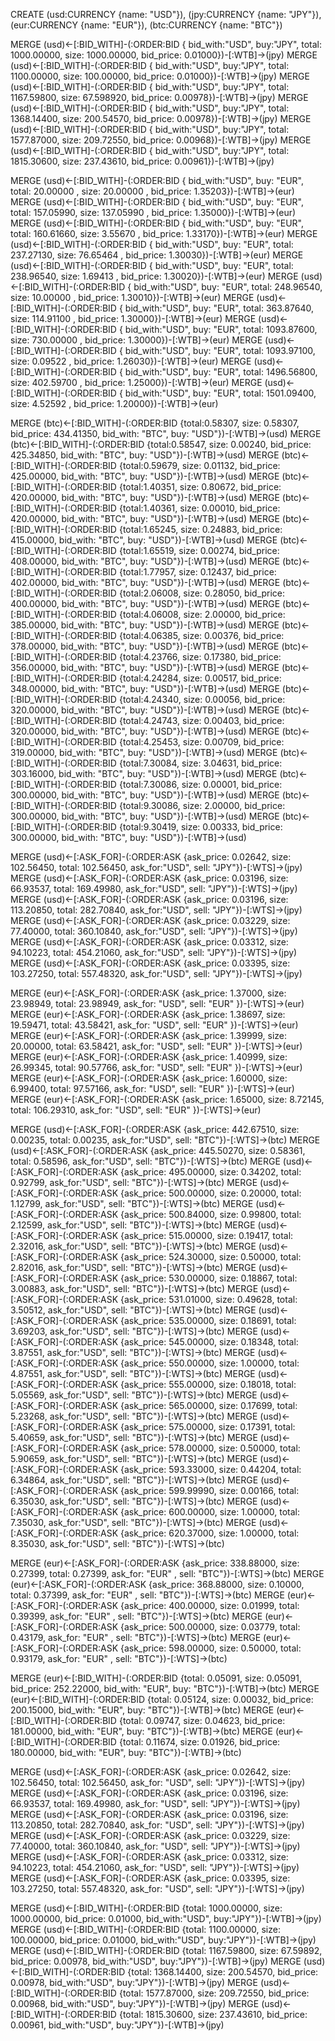 CREATE (usd:CURRENCY {name: "USD"}), (jpy:CURRENCY {name: "JPY"}), (eur:CURRENCY {name: "EUR"}), (btc:CURRENCY {name: "BTC"})

MERGE (usd)<-[:BID_WITH]-(:ORDER:BID { bid_with:"USD", buy:"JPY", total: 1000.00000, size: 1000.00000, bid_price: 0.01000})-[:WTB]->(jpy)
MERGE (usd)<-[:BID_WITH]-(:ORDER:BID { bid_with:"USD", buy:"JPY", total: 1100.00000, size: 100.00000,   bid_price: 0.01000})-[:WTB]->(jpy)
MERGE (usd)<-[:BID_WITH]-(:ORDER:BID { bid_with:"USD", buy:"JPY", total: 1167.59800, size: 67.598920,   bid_price: 0.00978})-[:WTB]->(jpy)
MERGE (usd)<-[:BID_WITH]-(:ORDER:BID { bid_with:"USD", buy:"JPY", total: 1368.14400, size: 200.54570,   bid_price: 0.00978})-[:WTB]->(jpy)
MERGE (usd)<-[:BID_WITH]-(:ORDER:BID { bid_with:"USD", buy:"JPY", total: 1577.87000, size: 209.72550,   bid_price: 0.00968})-[:WTB]->(jpy)
MERGE (usd)<-[:BID_WITH]-(:ORDER:BID { bid_with:"USD", buy:"JPY", total: 1815.30600, size: 237.43610,   bid_price: 0.00961})-[:WTB]->(jpy)

MERGE (usd)<-[:BID_WITH]-(:ORDER:BID { bid_with:"USD", buy: "EUR", total: 20.00000 ,   size: 20.00000  , bid_price: 1.35203})-[:WTB]->(eur)
MERGE (usd)<-[:BID_WITH]-(:ORDER:BID { bid_with:"USD", buy: "EUR", total: 157.05990,   size: 137.05990 , bid_price: 1.35000})-[:WTB]->(eur)
MERGE (usd)<-[:BID_WITH]-(:ORDER:BID { bid_with:"USD", buy: "EUR", total: 160.61660,   size: 3.55670 ,   bid_price: 1.33170})-[:WTB]->(eur)
MERGE (usd)<-[:BID_WITH]-(:ORDER:BID { bid_with:"USD", buy: "EUR", total: 237.27130,   size: 76.65464  , bid_price: 1.30030})-[:WTB]->(eur)
MERGE (usd)<-[:BID_WITH]-(:ORDER:BID { bid_with:"USD", buy: "EUR", total: 238.96540,   size: 1.69413 ,   bid_price: 1.30020})-[:WTB]->(eur)
MERGE (usd)<-[:BID_WITH]-(:ORDER:BID { bid_with:"USD", buy: "EUR", total: 248.96540,   size: 10.00000  , bid_price: 1.30010})-[:WTB]->(eur)
MERGE (usd)<-[:BID_WITH]-(:ORDER:BID { bid_with:"USD", buy: "EUR", total: 363.87640,   size: 114.91100 , bid_price: 1.30000})-[:WTB]->(eur)
MERGE (usd)<-[:BID_WITH]-(:ORDER:BID { bid_with:"USD", buy: "EUR", total: 1093.87600, size: 730.00000 , bid_price: 1.30000})-[:WTB]->(eur)
MERGE (usd)<-[:BID_WITH]-(:ORDER:BID { bid_with:"USD", buy: "EUR", total: 1093.97100, size: 0.09522 ,   bid_price: 1.26030})-[:WTB]->(eur)
MERGE (usd)<-[:BID_WITH]-(:ORDER:BID { bid_with:"USD", buy: "EUR", total: 1496.56800, size: 402.59700 , bid_price: 1.25000})-[:WTB]->(eur)
MERGE (usd)<-[:BID_WITH]-(:ORDER:BID { bid_with:"USD", buy: "EUR", total: 1501.09400, size: 4.52592 ,   bid_price: 1.20000})-[:WTB]->(eur)

MERGE (btc)<-[:BID_WITH]-(:ORDER:BID {total:0.58307, size: 0.58307, bid_price: 434.41350, bid_with: "BTC", buy: "USD"})-[:WTB]->(usd)
MERGE (btc)<-[:BID_WITH]-(:ORDER:BID {total:0.58547, size: 0.00240, bid_price: 425.34850, bid_with: "BTC", buy: "USD"})-[:WTB]->(usd)
MERGE (btc)<-[:BID_WITH]-(:ORDER:BID {total:0.59679, size: 0.01132, bid_price: 425.00000, bid_with: "BTC", buy: "USD"})-[:WTB]->(usd)
MERGE (btc)<-[:BID_WITH]-(:ORDER:BID {total:1.40351, size: 0.80672, bid_price: 420.00000, bid_with: "BTC", buy: "USD"})-[:WTB]->(usd)
MERGE (btc)<-[:BID_WITH]-(:ORDER:BID {total:1.40361, size: 0.00010, bid_price: 420.00000, bid_with: "BTC", buy: "USD"})-[:WTB]->(usd)
MERGE (btc)<-[:BID_WITH]-(:ORDER:BID {total:1.65245, size: 0.24883, bid_price: 415.00000, bid_with: "BTC", buy: "USD"})-[:WTB]->(usd)
MERGE (btc)<-[:BID_WITH]-(:ORDER:BID {total:1.65519, size: 0.00274, bid_price: 408.00000, bid_with: "BTC", buy: "USD"})-[:WTB]->(usd)
MERGE (btc)<-[:BID_WITH]-(:ORDER:BID {total:1.77957, size: 0.12437, bid_price: 402.00000, bid_with: "BTC", buy: "USD"})-[:WTB]->(usd)
MERGE (btc)<-[:BID_WITH]-(:ORDER:BID {total:2.06008, size: 0.28050, bid_price: 400.00000, bid_with: "BTC", buy: "USD"})-[:WTB]->(usd)
MERGE (btc)<-[:BID_WITH]-(:ORDER:BID {total:4.06008, size: 2.00000, bid_price: 385.00000, bid_with: "BTC", buy: "USD"})-[:WTB]->(usd)
MERGE (btc)<-[:BID_WITH]-(:ORDER:BID {total:4.06385, size: 0.00376, bid_price: 378.00000, bid_with: "BTC", buy: "USD"})-[:WTB]->(usd)
MERGE (btc)<-[:BID_WITH]-(:ORDER:BID {total:4.23766, size: 0.17380, bid_price: 356.00000, bid_with: "BTC", buy: "USD"})-[:WTB]->(usd)
MERGE (btc)<-[:BID_WITH]-(:ORDER:BID {total:4.24284, size: 0.00517, bid_price: 348.00000, bid_with: "BTC", buy: "USD"})-[:WTB]->(usd)
MERGE (btc)<-[:BID_WITH]-(:ORDER:BID {total:4.24340, size: 0.00056, bid_price: 320.00000, bid_with: "BTC", buy: "USD"})-[:WTB]->(usd)
MERGE (btc)<-[:BID_WITH]-(:ORDER:BID {total:4.24743, size: 0.00403, bid_price: 320.00000, bid_with: "BTC", buy: "USD"})-[:WTB]->(usd)
MERGE (btc)<-[:BID_WITH]-(:ORDER:BID {total:4.25453, size: 0.00709, bid_price: 319.00000, bid_with: "BTC", buy: "USD"})-[:WTB]->(usd)
MERGE (btc)<-[:BID_WITH]-(:ORDER:BID {total:7.30084, size: 3.04631, bid_price: 303.16000, bid_with: "BTC", buy: "USD"})-[:WTB]->(usd)
MERGE (btc)<-[:BID_WITH]-(:ORDER:BID {total:7.30086, size: 0.00001, bid_price: 300.00000, bid_with: "BTC", buy: "USD"})-[:WTB]->(usd)
MERGE (btc)<-[:BID_WITH]-(:ORDER:BID {total:9.30086, size: 2.00000, bid_price: 300.00000, bid_with: "BTC", buy: "USD"})-[:WTB]->(usd)
MERGE (btc)<-[:BID_WITH]-(:ORDER:BID {total:9.30419, size: 0.00333, bid_price: 300.00000, bid_with: "BTC", buy: "USD"})-[:WTB]->(usd)

MERGE (usd)<-[:ASK_FOR]-(:ORDER:ASK {ask_price: 0.02642, size: 102.56450, total: 102.56450, ask_for:"USD", sell: "JPY"})-[:WTS]->(jpy)
MERGE (usd)<-[:ASK_FOR]-(:ORDER:ASK {ask_price: 0.03196, size: 66.93537, total:  169.49980, ask_for:"USD", sell: "JPY"})-[:WTS]->(jpy)
MERGE (usd)<-[:ASK_FOR]-(:ORDER:ASK {ask_price: 0.03196, size: 113.20850, total: 282.70840, ask_for:"USD", sell: "JPY"})-[:WTS]->(jpy)
MERGE (usd)<-[:ASK_FOR]-(:ORDER:ASK {ask_price: 0.03229, size: 77.40000, total:  360.10840, ask_for:"USD", sell: "JPY"})-[:WTS]->(jpy)
MERGE (usd)<-[:ASK_FOR]-(:ORDER:ASK {ask_price: 0.03312, size: 94.10223, total:  454.21060, ask_for:"USD", sell: "JPY"})-[:WTS]->(jpy)
MERGE (usd)<-[:ASK_FOR]-(:ORDER:ASK {ask_price: 0.03395, size: 103.27250, total: 557.48320, ask_for:"USD", sell: "JPY"})-[:WTS]->(jpy)

MERGE (eur)<-[:ASK_FOR]-(:ORDER:ASK {ask_price: 1.37000, size: 23.98949, total: 23.98949, ask_for: "USD", sell: "EUR" })-[:WTS]->(eur)
MERGE (eur)<-[:ASK_FOR]-(:ORDER:ASK {ask_price: 1.38697, size: 19.59471, total: 43.58421, ask_for: "USD", sell: "EUR" })-[:WTS]->(eur)
MERGE (eur)<-[:ASK_FOR]-(:ORDER:ASK {ask_price: 1.39999, size: 20.00000, total: 63.58421, ask_for: "USD", sell: "EUR" })-[:WTS]->(eur)
MERGE (eur)<-[:ASK_FOR]-(:ORDER:ASK {ask_price: 1.40999, size: 26.99345, total: 90.57766, ask_for: "USD", sell: "EUR" })-[:WTS]->(eur)
MERGE (eur)<-[:ASK_FOR]-(:ORDER:ASK {ask_price: 1.60000, size: 6.99400, total:  97.57166, ask_for: "USD", sell: "EUR" })-[:WTS]->(eur)
MERGE (eur)<-[:ASK_FOR]-(:ORDER:ASK {ask_price: 1.65000, size: 8.72145, total: 106.29310, ask_for: "USD", sell: "EUR" })-[:WTS]->(eur)

MERGE (usd)<-[:ASK_FOR]-(:ORDER:ASK {ask_price: 442.67510, size: 0.00235, total: 0.00235, ask_for:"USD", sell: "BTC"})-[:WTS]->(btc)
MERGE (usd)<-[:ASK_FOR]-(:ORDER:ASK {ask_price: 445.50270, size: 0.58361, total: 0.58596, ask_for:"USD", sell: "BTC"})-[:WTS]->(btc)
MERGE (usd)<-[:ASK_FOR]-(:ORDER:ASK {ask_price: 495.00000, size: 0.34202, total: 0.92799, ask_for:"USD", sell: "BTC"})-[:WTS]->(btc)
MERGE (usd)<-[:ASK_FOR]-(:ORDER:ASK {ask_price: 500.00000, size: 0.20000, total: 1.12799, ask_for:"USD", sell: "BTC"})-[:WTS]->(btc)
MERGE (usd)<-[:ASK_FOR]-(:ORDER:ASK {ask_price: 500.84000, size: 0.99800, total: 2.12599, ask_for:"USD", sell: "BTC"})-[:WTS]->(btc)
MERGE (usd)<-[:ASK_FOR]-(:ORDER:ASK {ask_price: 515.00000, size: 0.19417, total: 2.32016, ask_for:"USD", sell: "BTC"})-[:WTS]->(btc)
MERGE (usd)<-[:ASK_FOR]-(:ORDER:ASK {ask_price: 524.30000, size: 0.50000, total: 2.82016, ask_for:"USD", sell: "BTC"})-[:WTS]->(btc)
MERGE (usd)<-[:ASK_FOR]-(:ORDER:ASK {ask_price: 530.00000, size: 0.18867, total: 3.00883, ask_for:"USD", sell: "BTC"})-[:WTS]->(btc)
MERGE (usd)<-[:ASK_FOR]-(:ORDER:ASK {ask_price: 531.01000, size: 0.49628, total: 3.50512, ask_for:"USD", sell: "BTC"})-[:WTS]->(btc)
MERGE (usd)<-[:ASK_FOR]-(:ORDER:ASK {ask_price: 535.00000, size: 0.18691, total: 3.69203, ask_for:"USD", sell: "BTC"})-[:WTS]->(btc)
MERGE (usd)<-[:ASK_FOR]-(:ORDER:ASK {ask_price: 545.00000, size: 0.18348, total: 3.87551, ask_for:"USD", sell: "BTC"})-[:WTS]->(btc)
MERGE (usd)<-[:ASK_FOR]-(:ORDER:ASK {ask_price: 550.00000, size: 1.00000, total: 4.87551, ask_for:"USD", sell: "BTC"})-[:WTS]->(btc)
MERGE (usd)<-[:ASK_FOR]-(:ORDER:ASK {ask_price: 555.00000, size: 0.18018, total: 5.05569, ask_for:"USD", sell: "BTC"})-[:WTS]->(btc)
MERGE (usd)<-[:ASK_FOR]-(:ORDER:ASK {ask_price: 565.00000, size: 0.17699, total: 5.23268, ask_for:"USD", sell: "BTC"})-[:WTS]->(btc)
MERGE (usd)<-[:ASK_FOR]-(:ORDER:ASK {ask_price: 575.00000, size: 0.17391, total: 5.40659, ask_for:"USD", sell: "BTC"})-[:WTS]->(btc)
MERGE (usd)<-[:ASK_FOR]-(:ORDER:ASK {ask_price: 578.00000, size: 0.50000, total: 5.90659, ask_for:"USD", sell: "BTC"})-[:WTS]->(btc)
MERGE (usd)<-[:ASK_FOR]-(:ORDER:ASK {ask_price: 593.33000, size: 0.44204, total: 6.34864, ask_for:"USD", sell: "BTC"})-[:WTS]->(btc)
MERGE (usd)<-[:ASK_FOR]-(:ORDER:ASK {ask_price: 599.99990, size: 0.00166, total: 6.35030, ask_for:"USD", sell: "BTC"})-[:WTS]->(btc)
MERGE (usd)<-[:ASK_FOR]-(:ORDER:ASK {ask_price: 600.00000, size: 1.00000, total: 7.35030, ask_for:"USD", sell: "BTC"})-[:WTS]->(btc)
MERGE (usd)<-[:ASK_FOR]-(:ORDER:ASK {ask_price: 620.37000, size: 1.00000, total: 8.35030, ask_for:"USD", sell: "BTC"})-[:WTS]->(btc)

MERGE (eur)<-[:ASK_FOR]-(:ORDER:ASK {ask_price: 338.88000, size: 0.27399, total: 0.27399, ask_for: "EUR" , sell: "BTC"})-[:WTS]->(btc)
MERGE (eur)<-[:ASK_FOR]-(:ORDER:ASK {ask_price: 368.88000, size: 0.10000, total: 0.37399, ask_for: "EUR" , sell: "BTC"})-[:WTS]->(btc)
MERGE (eur)<-[:ASK_FOR]-(:ORDER:ASK {ask_price: 400.00000, size: 0.01999, total: 0.39399, ask_for: "EUR" , sell: "BTC"})-[:WTS]->(btc)
MERGE (eur)<-[:ASK_FOR]-(:ORDER:ASK {ask_price: 500.00000, size: 0.03779, total: 0.43179, ask_for: "EUR" , sell: "BTC"})-[:WTS]->(btc)
MERGE (eur)<-[:ASK_FOR]-(:ORDER:ASK {ask_price: 598.00000, size: 0.50000, total: 0.93179, ask_for: "EUR" , sell: "BTC"})-[:WTS]->(btc)

MERGE (eur)<-[:BID_WITH]-(:ORDER:BID {total: 0.05091, size: 0.05091, bid_price: 252.22000, bid_with: "EUR", buy: "BTC"})-[:WTB]->(btc)
MERGE (eur)<-[:BID_WITH]-(:ORDER:BID {total: 0.05124, size: 0.00032, bid_price: 200.15000, bid_with: "EUR", buy: "BTC"})-[:WTB]->(btc)
MERGE (eur)<-[:BID_WITH]-(:ORDER:BID {total: 0.09747, size: 0.04623, bid_price: 181.00000, bid_with: "EUR", buy: "BTC"})-[:WTB]->(btc)
MERGE (eur)<-[:BID_WITH]-(:ORDER:BID {total: 0.11674, size: 0.01926, bid_price: 180.00000, bid_with: "EUR", buy: "BTC"})-[:WTB]->(btc)

MERGE (usd)<-[:ASK_FOR]-(:ORDER:ASK {ask_price: 0.02642, size: 102.56450, total: 102.56450, ask_for: "USD", sell: "JPY"})-[:WTS]->(jpy)
MERGE (usd)<-[:ASK_FOR]-(:ORDER:ASK {ask_price: 0.03196, size: 66.93537, total:  169.49980, ask_for: "USD", sell: "JPY"})-[:WTS]->(jpy)
MERGE (usd)<-[:ASK_FOR]-(:ORDER:ASK {ask_price: 0.03196, size: 113.20850, total: 282.70840, ask_for: "USD", sell: "JPY"})-[:WTS]->(jpy)
MERGE (usd)<-[:ASK_FOR]-(:ORDER:ASK {ask_price: 0.03229, size: 77.40000, total:  360.10840, ask_for: "USD", sell: "JPY"})-[:WTS]->(jpy)
MERGE (usd)<-[:ASK_FOR]-(:ORDER:ASK {ask_price: 0.03312, size: 94.10223, total:  454.21060, ask_for: "USD", sell: "JPY"})-[:WTS]->(jpy)
MERGE (usd)<-[:ASK_FOR]-(:ORDER:ASK {ask_price: 0.03395, size: 103.27250, total: 557.48320, ask_for: "USD", sell: "JPY"})-[:WTS]->(jpy)

MERGE (usd)<-[:BID_WITH]-(:ORDER:BID {total: 1000.00000, size: 1000.00000, bid_price: 0.01000, bid_with:"USD", buy:"JPY"})-[:WTB]->(jpy)
MERGE (usd)<-[:BID_WITH]-(:ORDER:BID {total: 1100.00000, size: 100.00000, bid_price:  0.01000, bid_with:"USD", buy:"JPY"})-[:WTB]->(jpy)
MERGE (usd)<-[:BID_WITH]-(:ORDER:BID {total: 1167.59800, size: 67.59892, bid_price:   0.00978, bid_with:"USD", buy:"JPY"})-[:WTB]->(jpy)
MERGE (usd)<-[:BID_WITH]-(:ORDER:BID {total: 1368.14400, size: 200.54570, bid_price:  0.00978, bid_with:"USD", buy:"JPY"})-[:WTB]->(jpy)
MERGE (usd)<-[:BID_WITH]-(:ORDER:BID {total: 1577.87000, size: 209.72550, bid_price:  0.00968, bid_with:"USD", buy:"JPY"})-[:WTB]->(jpy)
MERGE (usd)<-[:BID_WITH]-(:ORDER:BID {total: 1815.30600, size: 237.43610, bid_price:  0.00961, bid_with:"USD", buy:"JPY"})-[:WTB]->(jpy)
